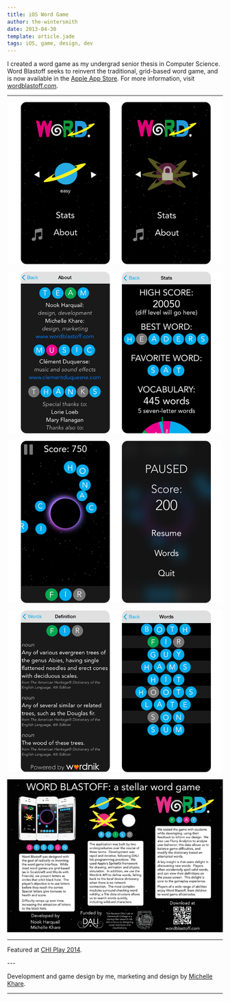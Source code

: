 ```yaml
---
title: iOS Word Game
author: the-wintersmith
date: 2013-04-30
template: article.jade
tags: iOS, game, design, dev
---
```


I created a word game as my undergrad senior thesis in Computer Science.  Word Blastoff seeks to reinvent the traditional, grid-based word game, and is now available in the [Apple App Store](https://itunes.apple.com/us/app/word-blastoff/id877403321?ls=1&mt=8).
For more information, visit [wordblastoff.com](http://www.wordblastoff.com).

---

<div class ="youtube" id = "I74wKAWd-zE"></div> 

![](word1.png)

![](word2.png)

![](word3.png)

![](word4.png)

[![](word_blastoff_poster.medium.jpg)](word_blastoff_poster.png)

---

Featured at [CHI Play 2014](https://dl.acm.org/citation.cfm?id=2662970&CFID=684187103&CFTOKEN=85631539).

<div class="pdfEmbed" id="chiplay-abstract"></div>
---

Development and game design by me, marketing and design by [Michelle Khare](http://michellekhare.wix.com/michellekhare).

---